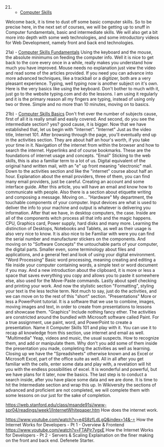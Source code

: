 21) - [Computer Skills](https://en.wikiversity.org/wiki/Computer_Skills)

Welcome back, it is time to dust off some basic computer skills. So to be precise here, in the next set of courses, we will be getting up to snuff in Computer fundamentals, basic and intermediate skills. We will also get a bit more into depth with some web technologies, and some introductory videos for Web Development, namely front and back end technologies.

21a) - [Computer Skills Fundamentals](https://en.wikiversity.org/wiki/Computer_Skills/Fundamentals)
Using the keyboard and the mouse, the absolute minimums on feeding the computer info. Well it is nice to get back to the core every once in a while, really makes you understand how much you have improved. 
Mouse needs no explanation just view the video and read some of the articles provided. If you need you can advance into more advanced techniques, like a trackball or a digitizer, both are a very pleasant experience.
Typing, well typing now is another subject on it's own. Here is the very basics like using the keyboard. Don't bother to much with it, just go to the website typing.com and do the lessons. I am using it regularly and it is the primary reason all my fingers are typing, instead of using only two or three.
Simple and no more than 10 minutes, moving on to basics.

21b) - [Computer Skills Basics](https://en.wikiversity.org/wiki/Computer_Skills/Basic)
Don't fret over the number of subjects cause, first of all it is really small and easily covered. And second, do you see the intermediate section? yes? good cause, it is bigger. Now that we have established that, let us begin with "Internet".
"Internet" Just as the video title, Internet 101. After browsing through the page, you'll eventually end up in the activities section. They are about half an hour's worth, if you take your time in it. Navigation of the internet from within the browser and how to search the internet. Hyperlinks and of course bookmarks. These are the foundations of internet usage and concepts.
"Email" Sticking to the web skills, this is also a familiar term to a lot of us. Digital equivalent of the original hand written mail, with an "e" up front meaning "electronic" mail. Down to the activities section and like the "internet" course about half an hour. Explanation about the email providers, three of them, you can find many email providers, just be careful. Creating an account and some interface guide. After this article, you will have an email and know how to communicate with people. Also there is a section about etiquette writing and composing a message. Moving on...
"Hardware" My department, the touchable components of your computer. Input devices are what is used to deliver the info to your machine and output is whatever is delivering you information. After that we have, in desktop computers, the case. Inside are all of the components witch process all that info and the magic happens. CPU, Graphics card, Power supply, hard disks and many more. Learning the distinction of Desktops, Notebooks and Tablets, as well as their usage is also very nice to know. It is also nice to be Familiar with were you can find the serial number and manufacturer stickers on the components.
And moving on to "Software Concepts" the untouchable parts of your computer, the digital parts. Smaller even, some terminology about files and applications, and a general feel and look of using your digital environment.
"Word Processing" Basic word processing, meaning creating and editing a file inside your computer containing words, a simple text or word document if you may. And a new introduction about the clipboard, it is more or less a space that saves everything you copy and allows you to paste it somewhere else, also used for the Move-Paste commands. Lastly about spell checking and printing your work.
And now the stylistic section "Formatting", styling your text is the less techie term. Not much to say, just do the activities, and we can move on to the rest of this "short" section.
"Presentations" More or less a PowerPoint tutorial. It is a software that we use to combine, images, moving images and text, in order to create from presentations to lessons and showcase them. 
"Graphics" Include nothing fancy ether. The activities are constricted around the bundled with Microsoft software called Paint. For a true assignment, use paint, word, and PowerPoint to create a presentation. Name it Computer Skills 101 and play with it. You can use it to recap all knowledge from this section, use internet and email as well.
"Multimedia" Yeap, videos and music, the usual suspects. How to recognize them, and add or manipulate them. Why don't  you add some of them inside the presentation you made, completing the activities as well as learning.
Closing up we have the "Spreadsheets" otherwise known and as Excel or Microsoft Excel, part of the office suite as well. All in all after you get familiar with the cells, enter some data and play with, a revelation will hit you with the endless possibilities of excel. It is wonderful and powerful, but we have plans for it later, now the basics. The last step is to conduct a search inside, after you have place some data and we are done. It is time to hit the Intermediate section and wrap this up. In Wikiversity the sections of advanced and proficient are not completed, we will complete them with some lessons on our just for the sake of completion.








https://web.stanford.edu/class/msande91si/www-spr04/readings/week1/InternetWhitepaper.htm
How does the internet work.

https://www.youtube.com/watch?v=e4S8zfLdLgQ&index=14&-=
How the Internet Works for Developers - Pt 1 - Overview & Frontend
https://www.youtube.com/watch?v=FTAPjr7vgxE
How the Internet Works for Developers - Pt 2 - Servers & Scaling
Explaination on the finer making on the front and back end. Defenete Starter.